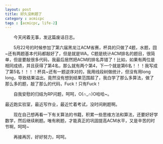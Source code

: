 ```yaml
---
layout: post
title: 好久没刷题了
category : acmicpc
tags : [acmicpc, life-2]
---
```


<p>　　今天闲着无事，发这篇废话日志。</p>    
<p>　　5月22号的时候参加了第六届黑龙江ACM省赛，杯具的只做了4题，水题，囧~还有两题基本代码都敲好了，但是就是WA。C题是统计ACM排名的题目，很简单，但是要敲很多代码，我最后居然把ACM的排名弄错了！比如，如果有两位是相同成绩，并且获得了第4名，那么就有两个第4，下一个就是第6名！！！我写成了第5名！！！！杯具~还有一题逆序对的，我用线段树做统计，但没有用long long，导致结果溢出。竟然没有想到结果范围超了，我白学了那么多算法，做了那么多的题，敲了那么的代码，Fuck！只有Fuck！</p>    
<p>　　自我安慰的归结为RP问题，呵呵，O(&cap;_&cap;)O哈哈~。</p>    
<p>最近跑实验室，最近写作业，最近忙着考试，没时间刷题啊。</p>    
<p>　　现在自己想再看一下有关算法的书籍，积累一些思维方法和算法，还要好好学数学，然后继续刷题。唯有刷题，才能真正的巩固提高ACM水平，又是辛苦的时节啊，呵呵~</p>    
<p>　　再接再厉，好好努力，呵呵。</p>    
